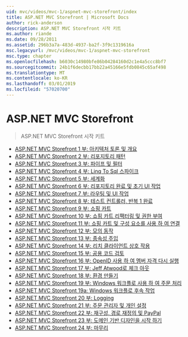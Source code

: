 ```yaml
---
uid: mvc/videos/mvc-1/aspnet-mvc-storefront/index
title: ASP.NET MVC Storefront | Microsoft Docs
author: rick-anderson
description: ASP.NET MVC Storefront 시작 키트
ms.author: riande
ms.date: 09/28/2011
ms.assetid: 296b3a7a-483d-4937-ba2f-3f9c1319616a
msc.legacyurl: /mvc/videos/mvc-1/aspnet-mvc-storefront
msc.type: chapter
ms.openlocfilehash: b6030c14980bfe86b04284160d2c1e4a5ccc8bf7
ms.sourcegitcommit: 24b1f6decbb17bb22a45166e5fdb0845c65af498
ms.translationtype: MT
ms.contentlocale: ko-KR
ms.lasthandoff: 03/01/2019
ms.locfileid: "57020700"
---
```

<a name="aspnet-mvc-storefront"></a>ASP.NET MVC Storefront
====================
> ASP.NET MVC Storefront 시작 키트


- [ASP.NET MVC Storefront 1 부: 아키텍처 토론 및 개요](aspnet-mvc-storefront-part-1-architectural-discussion-and-overview.md)
- [ASP.NET MVC Storefront 2 부: 리포지토리 패턴](aspnet-mvc-storefront-part-2-the-repository-pattern.md)
- [ASP.NET MVC Storefront 3 부: 파이프 및 필터](aspnet-mvc-storefront-part-3-pipes-and-filters.md)
- [ASP.NET MVC Storefront 4 부: Linq To Sql 스파이크](aspnet-mvc-storefront-part-4-linq-to-sql-spike.md)
- [ASP.NET MVC Storefront 5 부: 세계화](aspnet-mvc-storefront-part-5-globalization.md)
- [ASP.NET MVC Storefront 6 부: 리포지토리 완료 및 초기 UI 작업](aspnet-mvc-storefront-part-6-finishing-the-repository-and-initial-ui-work.md)
- [ASP.NET MVC Storefront 7 부: 라우팅 및 UI 작업](aspnet-mvc-storefront-part-7-routing-and-ui-work.md)
- [ASP.NET MVC Storefront 8 부: 테스트 컨트롤러, 반복 1 완료](aspnet-mvc-storefront-part-8-testing-controllers-iteration-1-complete.md)
- [ASP.NET MVC Storefront 9 부: 쇼핑 카트](aspnet-mvc-storefront-part-9-the-shopping-cart.md)
- [ASP.NET MVC Storefront 10 부: 쇼핑 카트 리팩터링 및 권한 부여](aspnet-mvc-storefront-part-10-shopping-cart-refactor-and-authorization.md)
- [ASP.NET MVC Storefront 11 부: 쇼핑 카트 및 구성 요소를 사용 하 여 연결](aspnet-mvc-storefront-part-11-hooking-up-the-shopping-cart-and-using-components.md)
- [ASP.NET MVC Storefront 12 부: 모의 동작](aspnet-mvc-storefront-part-12-mocking.md)
- [ASP.NET MVC Storefront 13 부: 종속성 주입](aspnet-mvc-storefront-part-13-dependency-injection.md)
- [ASP.NET MVC Storefront 14 부: 리치 클라이언트 상호 작용](aspnet-mvc-storefront-part-14-rich-client-interaction.md)
- [ASP.NET MVC Storefront 15 부: 공용 코드 검토](aspnet-mvc-storefront-part-15-public-code-review.md)
- [ASP.NET MVC Storefront 16 부: OpenID 사용 하 여 멤버 자격 다시 실행](aspnet-mvc-storefront-part-16-membership-redo-with-openid.md)
- [ASP.NET MVC Storefront 17 부: Jeff Atwood로 체크 아웃](aspnet-mvc-storefront-part-17-checkout-with-jeff-atwood.md)
- [ASP.NET MVC Storefront 18 부: 환경 만들기](aspnet-mvc-storefront-part-18-creating-an-experience.md)
- [ASP.NET MVC Storefront 19 부: Windows 워크플로 사용 하 여 주문 처리](aspnet-mvc-storefront-part-19-processing-orders-with-windows-workflow.md)
- [ASP.NET MVC Storefront 19a: Windows 워크플로 후속 작업](aspnet-mvc-storefront-part-19a-windows-workflow-followup.md)
- [ASP.NET MVC Storefront 20 부: Logging](aspnet-mvc-storefront-part-20-logging.md)
- [ASP.NET MVC Storefront 21 부: 주문 관리자 및 개인 설정](aspnet-mvc-storefront-part-21-order-manager-and-personalization.md)
- [ASP.NET MVC Storefront 22 부: 재구성, 경로 재정의 및 PayPal](aspnet-mvc-storefront-part-22-restructuring-rerouting-and-paypal.md)
- [ASP.NET MVC Storefront 23 부: 도메인 기반 디자인을 시작 하기](aspnet-mvc-storefront-part-23-getting-started-with-domain-driven-design.md)
- [ASP.NET MVC Storefront 24 부: 마무리](aspnet-mvc-storefront-part-24-finis.md)
